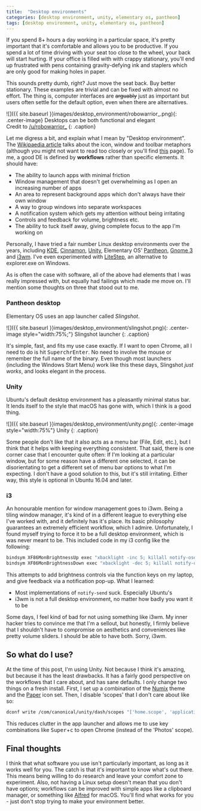 ```yaml
---
title:  "Desktop environments"
categories: [desktop environment, unity, elementary os, pantheon]
tags: [desktop environment, unity, elementary os, pantheon]
---
```


If you spend 8+ hours a day working in a particular space, it's pretty important that it's comfortable and allows you to be productive. If you spend a lot of time driving with your seat too close to the wheel, your back will start hurting. If your office is filled with with crappy stationary, you'll end up frustrated with pens containing gravity-defying ink and staplers which are only good for making holes in paper.

This sounds pretty dumb, right? Just move the seat back. Buy better stationary.  These examples are trivial and can be fixed with almost no effort. The thing is, computer interfaces are <s>arguably</s> just as important but users often settle for the default option, even when there are alternatives.

![]({{ site.baseurl }}images/desktop_environment/robowarrior_.png){: .center-image}
Desktops can be both functional and elegant  
Credit to [/u/robowarrior_](https://reddit.com/user/robowarrior_/)
{: .caption}

Let me digress a bit, and explain what I mean by "Desktop environment".  The [Wikipaedia article](https://en.wikipedia.org/wiki/Desktop_environment) talks about the icon, window and toolbar metaphors (although you might not want to read too closely or you'll find [this](https://en.wikipedia.org/wiki/WIMP_(computing)) page). To me, a good DE is defined by **workflows** rather than specific elements. It should have:

+ The ability to launch apps with minimal friction
+ Window management that doesn't get overwhelming as I open an increasing number of apps
+ An area to represent background apps which don't always have their own window
+ A way to group windows into separate workspaces
+ A notification system which gets my attention without being irritating
+ Controls and feedback for volume, brightness etc.
+ The ability to tuck itself away, giving complete focus to the app I'm working on

Personally, I have tried a fair number Linux desktop environments  over the years, including [KDE](https://www.kde.org/), [Cinnamon](https://github.com/linuxmint/Cinnamon), [Unity](http://unity.ubuntu.com/about), Elementary OS' [Pantheon](https://en.wikipedia.org/wiki/Elementary_OS), [Gnome 3](https://www.gnome.org/gnome-3/) and [i3wm](https://i3wm.org/). I've even experimented with [LiteStep](http://litestep.info/), an alternative to explorer.exe on Windows.

As is often the case with software, all of the above had elements that I was really impressed with, but equally had failings which made me move on. I'll mention some thoughts on three that stood out to me.

### Pantheon desktop
Elementary OS uses an app launcher called *Slingshot*. 

![]({{ site.baseurl }}images/desktop_environment/slingshot.png){: .center-image style="width:75%;"}
Slingshot launcher
{: .caption}

It's simple, fast, and fits my use case exactly. If I want to open Chrome, all I need to do is hit <kbd>Super</kbd><kbd>c</kbd><kbd>h</kbd><kbd>r</kbd><kbd>Enter</kbd>. No need to involve the mouse or remember the full name of the binary. Even though most launchers (including the Windows Start Menu) work like this these days, Slingshot *just works*, and looks elegant in the process.

### Unity
Ubuntu's default desktop environment has a pleasantly minimal status bar. It lends itself to the style that macOS has gone with, which I think is a good thing.

![]({{ site.baseurl }}images/desktop_environment/unity.png){: .center-image style="width:75%"}
Unity
{: .caption}

Some people don't like that it also acts as a menu bar (File, Edit, etc.), but I think that it helps with keeping everything consistent. That said, there is one corner case that I encounter quite often: If I'm looking at a particular window, but for some reason have a different one selected, it can be disorientating to get a different set of menu bar options to what I'm expecting. I don't have a good solution to this, but it's still irritating. Either way, this style is optional in Ubuntu 16.04 and later.

### i3
An honourable mention for window management goes to i3wm. Being a tiling window manager, it's kind of in a different league to everything else I've worked with, and it definitely has it's place. Its basic philosophy guarantees an extremely efficient workflow, which I admire. Unfortunately, I found myself trying to force it to be a full desktop environment, which is was never meant to be. This included code in my i3 config like the following:

```bash
bindsym XF86MonBrightnessUp exec "xbacklight -inc 5; killall notify-osd; notify-send 'Backlight' `xbacklight`"
bindsym XF86MonBrightnessDown exec "xbacklight -dec 5; killall notify-osd; notify-send 'Backlight' `xbacklight`"
```

This attempts to add brightness controls via the function keys on my laptop, and give feedback via a notification pop-up. What I learned:

+ Most implementations of `notify-send` suck. Especially Ubuntu's
+ i3wm is not a full desktop environment, no matter how badly you want it to be


Some days, I feel kind of bad for not using something like i3wm. My inner hacker tries to convince me that I'm a sellout, but honestly, I firmly believe that I shouldn't have to compromise on aesthetics and conveniences like pretty volume sliders. I should be able to have both. Sorry, i3wm.

## So what do I use?

At the time of this post, I'm using Unity. Not because I think it's amazing, but because it has the least drawbacks. It has a fairly good perspective on the workflows that I care about, and has sane defaults. I only change two things on a fresh install. First, I set up a combination of the [Numix](https://numixproject.org/) theme and the [Paper](https://snwh.org/paper) icon set. Then, I disable 'scopes' that I don't care about like so:

```bash
dconf write /com/canonical/unity/dash/scopes "['home.scope', 'applications.scope', 'files.scope']"
```

This reduces clutter in the app launcher and allows me to use key combinations like <kbd>Super</kbd>+<kbd>c</kbd> to open Chrome (instead of the 'Photos' scope).

## Final thoughts

I think that what software you use isn't particularly important, as long as it works well for you. The catch is that it's important to know what's out there. This means being willing to do research and leave your comfort zone to experiment. Also, not having a Linux setup doesn't mean that you don't have options; workflows can be improved with simple apps like a clipboard manager, or something like [Alfred](https://www.alfredapp.com/) for macOS. You'll find what works for you - just don't stop trying to make your environment better.
